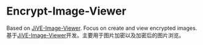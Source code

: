 # Encrypt-Image-Viewer
Based on [JiVE-Image-Viewer](https://github.com/jabbalaci/JiVE-Image-Viewer). Focus on create and view encrypted images.<br/>
基于[JiVE-Image-Viewer](https://github.com/jabbalaci/JiVE-Image-Viewer)开发。主要用于图片加密以及加密后的图片浏览。
